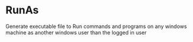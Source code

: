 # RunAs
Generate executable file to Run commands and programs on any windows machine as another windows user than the logged in user
